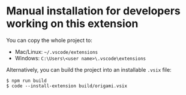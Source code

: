 # Manual installation for developers working on this extension

You can copy the whole project to:

- Mac/Linux: `~/.vscode/extensions`
- Windows: `C:\Users\<user name>\.vscode\extensions`

Alternatively, you can build the project into an installable `.vsix` file:

```console
$ npm run build
$ code --install-extension build/origami.vsix
```

